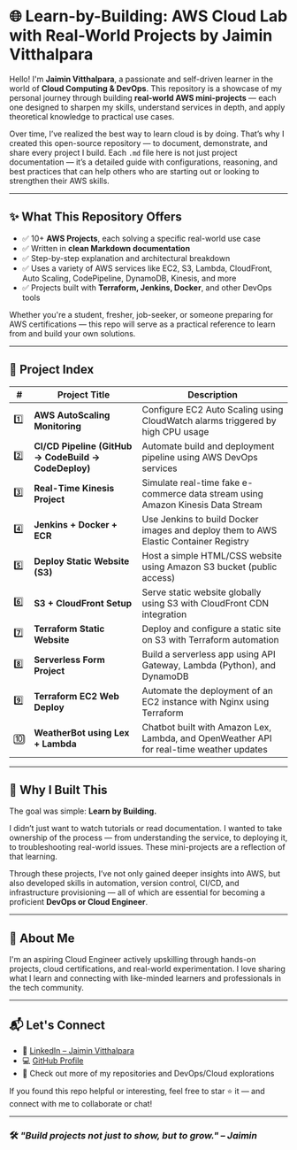 
# 🌐 Learn-by-Building: AWS Cloud Lab with Real-World Projects by Jaimin Vitthalpara

Hello! I'm **Jaimin Vitthalpara**, a passionate and self-driven learner in the world of **Cloud Computing & DevOps**. This repository is a showcase of my personal journey through building **real-world AWS mini-projects** — each one designed to sharpen my skills, understand services in depth, and apply theoretical knowledge to practical use cases.

Over time, I’ve realized the best way to learn cloud is by doing. That’s why I created this open-source repository — to document, demonstrate, and share every project I build. Each `.md` file here is not just project documentation — it’s a detailed guide with configurations, reasoning, and best practices that can help others who are starting out or looking to strengthen their AWS skills.

---

## ✨ What This Repository Offers

- ✅ 10+ **AWS Projects**, each solving a specific real-world use case
- ✅ Written in **clean Markdown documentation**
- ✅ Step-by-step explanation and architectural breakdown
- ✅ Uses a variety of AWS services like EC2, S3, Lambda, CloudFront, Auto Scaling, CodePipeline, DynamoDB, Kinesis, and more
- ✅ Projects built with **Terraform, Jenkins, Docker**, and other DevOps tools

Whether you're a student, fresher, job-seeker, or someone preparing for AWS certifications — this repo will serve as a practical reference to learn from and build your own solutions.

---

## 📂 Project Index

| # | Project Title | Description |
|--|-----------------------------|-------------|
| 1️⃣ | **AWS AutoScaling Monitoring** | Configure EC2 Auto Scaling using CloudWatch alarms triggered by high CPU usage |
| 2️⃣ | **CI/CD Pipeline (GitHub → CodeBuild → CodeDeploy)** | Automate build and deployment pipeline using AWS DevOps services |
| 3️⃣ | **Real-Time Kinesis Project** | Simulate real-time fake e-commerce data stream using Amazon Kinesis Data Stream |
| 4️⃣ | **Jenkins + Docker + ECR** | Use Jenkins to build Docker images and deploy them to AWS Elastic Container Registry |
| 5️⃣ | **Deploy Static Website (S3)** | Host a simple HTML/CSS website using Amazon S3 bucket (public access) |
| 6️⃣ | **S3 + CloudFront Setup** | Serve static website globally using S3 with CloudFront CDN integration |
| 7️⃣ | **Terraform Static Website** | Deploy and configure a static site on S3 with Terraform automation |
| 8️⃣ | **Serverless Form Project** | Build a serverless app using API Gateway, Lambda (Python), and DynamoDB |
| 9️⃣ | **Terraform EC2 Web Deploy** | Automate the deployment of an EC2 instance with Nginx using Terraform |
| 🔟 | **WeatherBot using Lex + Lambda** | Chatbot built with Amazon Lex, Lambda, and OpenWeather API for real-time weather updates |

---

## 🎯 Why I Built This

The goal was simple: **Learn by Building.**  

I didn’t just want to watch tutorials or read documentation. I wanted to take ownership of the process — from understanding the service, to deploying it, to troubleshooting real-world issues. These mini-projects are a reflection of that learning.

Through these projects, I’ve not only gained deeper insights into AWS, but also developed skills in automation, version control, CI/CD, and infrastructure provisioning — all of which are essential for becoming a proficient **DevOps or Cloud Engineer**.

---

## 💼 About Me

I'm an aspiring Cloud Engineer actively upskilling through hands-on projects, cloud certifications, and real-world experimentation. I love sharing what I learn and connecting with like-minded learners and professionals in the tech community.

---

## 📬 Let's Connect

- 🔗 [LinkedIn – Jaimin Vitthalpara](https://www.linkedin.com/in/jaimin-vitthalpara-291a6a14b)
- 💻 [GitHub Profile](https://github.com/jaimin-vitthalpara)
- 📁 Check out more of my repositories and DevOps/Cloud explorations

If you found this repo helpful or interesting, feel free to star ⭐ it — and connect with me to collaborate or chat!

---

### 🛠️ *"Build projects not just to show, but to grow." – Jaimin*

